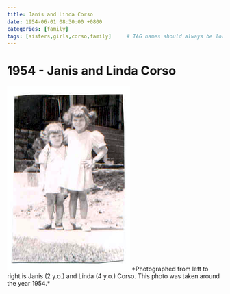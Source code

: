 ```yaml
---
title: Janis and Linda Corso
date: 1954-06-01 08:30:00 +0800
categories: [family]
tags: [sisters,girls,corso,family]     # TAG names should always be lowercase
---
```

# 1954 - Janis and Linda Corso

<img src="https://raw.githubusercontent.com/corsokalte/corsokalte.github.io/main/_posts/images/Janis%20(2)%20and%20Linda%20(4)%201954.png" alt="1954">
*Photographed from left to right is Janis (2 y.o.) and Linda (4 y.o.) Corso. This photo was taken around the year 1954.*
